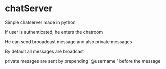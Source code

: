 # chatServer
Simple chatserver made in python

If user is authenticated, he enters the chatroom

He can send brooadcast message and also private messages

By default all messages are broadcast

private messges are sent by prepending '@username ' before the message

